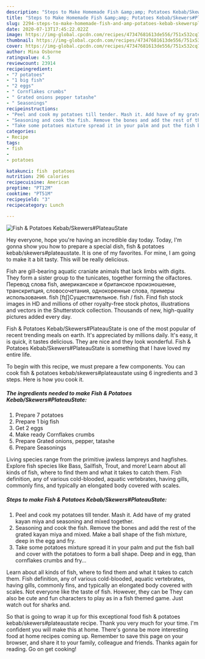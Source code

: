 ```yaml
---
description: "Steps to Make Homemade Fish &amp;amp; Potatoes Kebab/Skewers#PlateauState"
title: "Steps to Make Homemade Fish &amp;amp; Potatoes Kebab/Skewers#PlateauState"
slug: 2294-steps-to-make-homemade-fish-and-amp-potatoes-kebab-skewersplateaustate
date: 2020-07-13T17:45:22.022Z
image: https://img-global.cpcdn.com/recipes/47347681613de556/751x532cq70/fish-potatoes-kebabskewersplateaustate-recipe-main-photo.jpg
thumbnail: https://img-global.cpcdn.com/recipes/47347681613de556/751x532cq70/fish-potatoes-kebabskewersplateaustate-recipe-main-photo.jpg
cover: https://img-global.cpcdn.com/recipes/47347681613de556/751x532cq70/fish-potatoes-kebabskewersplateaustate-recipe-main-photo.jpg
author: Mina Osborne
ratingvalue: 4.5
reviewcount: 23914
recipeingredient:
- "7 potatoes"
- "1 big fish"
- "2 eggs"
- " Cornflakes crumbs"
- " Grated onions pepper tatashe"
- " Seasonings"
recipeinstructions:
- "Peel and cook my potatoes till tender. Mash it. Add have of my grated kayan miya and seasoning and mixed together."
- "Seasoning and cook the fish. Remove the bones and add the rest of the grated kayan miya and mixed. Make a ball shape of the fish mixture, deep in the egg and fry."
- "Take some potatoes mixture spread it in your palm and put the fish ball and cover with the potatoes to form a ball shape. Deep and in egg, than cornflakes crumbs and fry..."
categories:
- Recipe
tags:
- fish
- 
- potatoes

katakunci: fish  potatoes 
nutrition: 296 calories
recipecuisine: American
preptime: "PT12M"
cooktime: "PT51M"
recipeyield: "3"
recipecategory: Lunch

---
```



![Fish &amp; Potatoes Kebab/Skewers#PlateauState](https://img-global.cpcdn.com/recipes/47347681613de556/751x532cq70/fish-potatoes-kebabskewersplateaustate-recipe-main-photo.jpg)

Hey everyone, hope you're having an incredible day today. Today, I'm gonna show you how to prepare a special dish, fish &amp; potatoes kebab/skewers#plateaustate. It is one of my favorites. For mine, I am going to make it a bit tasty. This will be really delicious.

Fish are gill-bearing aquatic craniate animals that lack limbs with digits. They form a sister group to the tunicates, together forming the olfactores. Перевод слова fish, американское и британское произношение, транскрипция, словосочетания, однокоренные слова, примеры использования. fish [fɪʃ]Существительное. fish / fish. Find fish stock images in HD and millions of other royalty-free stock photos, illustrations and vectors in the Shutterstock collection. Thousands of new, high-quality pictures added every day.

Fish &amp; Potatoes Kebab/Skewers#PlateauState is one of the most popular of recent trending meals on earth. It's appreciated by millions daily. It's easy, it is quick, it tastes delicious. They are nice and they look wonderful. Fish &amp; Potatoes Kebab/Skewers#PlateauState is something that I have loved my entire life.


To begin with this recipe, we must prepare a few components. You can cook fish &amp; potatoes kebab/skewers#plateaustate using 6 ingredients and 3 steps. Here is how you cook it.

<!--inarticleads1-->

##### The ingredients needed to make Fish &amp; Potatoes Kebab/Skewers#PlateauState:

1. Prepare 7 potatoes
1. Prepare 1 big fish
1. Get 2 eggs
1. Make ready  Cornflakes crumbs
1. Prepare  Grated onions, pepper, tatashe
1. Prepare  Seasonings


Living species range from the primitive jawless lampreys and hagfishes. Explore fish species like Bass, Sailfish, Trout, and more! Learn about all kinds of fish, where to find them and what it takes to catch them. Fish definition, any of various cold-blooded, aquatic vertebrates, having gills, commonly fins, and typically an elongated body covered with scales. 

<!--inarticleads2-->

##### Steps to make Fish &amp; Potatoes Kebab/Skewers#PlateauState:

1. Peel and cook my potatoes till tender. Mash it. Add have of my grated kayan miya and seasoning and mixed together.
1. Seasoning and cook the fish. Remove the bones and add the rest of the grated kayan miya and mixed. Make a ball shape of the fish mixture, deep in the egg and fry.
1. Take some potatoes mixture spread it in your palm and put the fish ball and cover with the potatoes to form a ball shape. Deep and in egg, than cornflakes crumbs and fry...


Learn about all kinds of fish, where to find them and what it takes to catch them. Fish definition, any of various cold-blooded, aquatic vertebrates, having gills, commonly fins, and typically an elongated body covered with scales. Not everyone like the taste of fish. However, they can be They can also be cute and fun characters to play as in a fish themed game. Just watch out for sharks and. 

So that is going to wrap it up for this exceptional food fish &amp; potatoes kebab/skewers#plateaustate recipe. Thank you very much for your time. I'm confident you will make this at home. There's gonna be more interesting food at home recipes coming up. Remember to save this page on your browser, and share it to your family, colleague and friends. Thanks again for reading. Go on get cooking!
